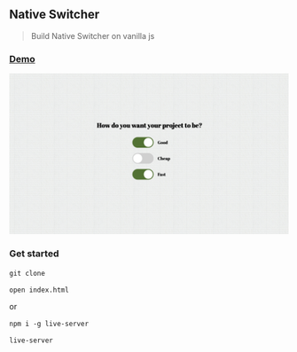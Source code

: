 ## Native Switcher

> Build Native Switcher on vanilla js

### [Demo](http://native-switch-js-ab.surge.sh)
[![IMAGE ALT TEXT HERE](./uploads/screen.png)](https://nimb.ws/i1M9fB)

### Get started

```shell script
git clone
```
```shell script
open index.html
```
or
```shell script
npm i -g live-server
```
```shell script
live-server
```
